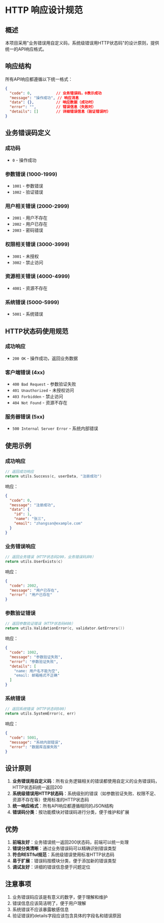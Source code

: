 # HTTP 响应设计规范

## 概述

本项目采用"业务错误用自定义码，系统级错误用HTTP状态码"的设计原则，提供统一的API响应格式。

## 响应结构

所有API响应都遵循以下统一格式：

```json
{
  "code": 0,           // 业务错误码，0表示成功
  "message": "操作成功", // 响应消息
  "data": {},          // 响应数据（成功时）
  "error": "",         // 错误信息（失败时）
  "details": []        // 详细错误信息（验证错误时）
}
```

## 业务错误码定义

### 成功码
- `0` - 操作成功

### 参数错误 (1000-1999)
- `1001` - 参数错误
- `1002` - 验证错误

### 用户相关错误 (2000-2999)
- `2001` - 用户不存在
- `2002` - 用户已存在
- `2003` - 密码错误

### 权限相关错误 (3000-3999)
- `3001` - 未授权
- `3002` - 禁止访问

### 资源相关错误 (4000-4999)
- `4001` - 资源不存在

### 系统错误 (5000-5999)
- `5001` - 系统错误

## HTTP状态码使用规范

### 成功响应
- `200 OK` - 操作成功，返回业务数据

### 客户端错误 (4xx)
- `400 Bad Request` - 参数验证失败
- `401 Unauthorized` - 未授权访问
- `403 Forbidden` - 禁止访问
- `404 Not Found` - 资源不存在

### 服务器错误 (5xx)
- `500 Internal Server Error` - 系统内部错误

## 使用示例

### 成功响应
```go
// 返回成功响应
return utils.Success(c, userData, "注册成功")
```

响应：
```json
{
  "code": 0,
  "message": "注册成功",
  "data": {
    "id": 1,
    "name": "张三",
    "email": "zhangsan@example.com"
  }
}
```

### 业务错误响应
```go
// 返回业务错误（HTTP状态码200，业务错误码非0）
return utils.UserExists(c)
```

响应：
```json
{
  "code": 2002,
  "message": "用户已存在",
  "error": "用户已存在"
}
```

### 参数验证错误
```go
// 返回参数验证错误（HTTP状态码400）
return utils.ValidationError(c, validator.GetErrors())
```

响应：
```json
{
  "code": 1002,
  "message": "参数验证失败",
  "error": "参数验证失败",
  "details": [
    "name: 用户名不能为空",
    "email: 邮箱格式不正确"
  ]
}
```

### 系统错误
```go
// 返回系统错误（HTTP状态码500）
return utils.SystemError(c, err)
```

响应：
```json
{
  "code": 5001,
  "message": "系统内部错误",
  "error": "数据库连接失败"
}
```

## 设计原则

1. **业务错误用自定义码**：所有业务逻辑相关的错误都使用自定义的业务错误码，HTTP状态码统一返回200
2. **系统级错误用HTTP状态码**：系统级别的错误（如参数验证失败、权限不足、资源不存在等）使用标准的HTTP状态码
3. **统一响应格式**：所有API响应都遵循相同的JSON结构
4. **错误码分类**：按功能模块对错误码进行分类，便于维护和扩展

## 优势

1. **前端友好**：业务错误统一返回200状态码，前端可以统一处理
2. **错误分类清晰**：通过业务错误码可以精确识别错误类型
3. **符合RESTful规范**：系统级错误使用标准HTTP状态码
4. **易于扩展**：错误码按模块分类，便于添加新的错误类型
5. **调试友好**：详细的错误信息便于问题定位

## 注意事项

1. 业务错误码应该是有意义的数字，便于理解和维护
2. 错误信息应该简洁明了，便于用户理解
3. 系统错误不应该暴露敏感信息
4. 验证错误的details字段应该包含具体的字段名和错误原因 